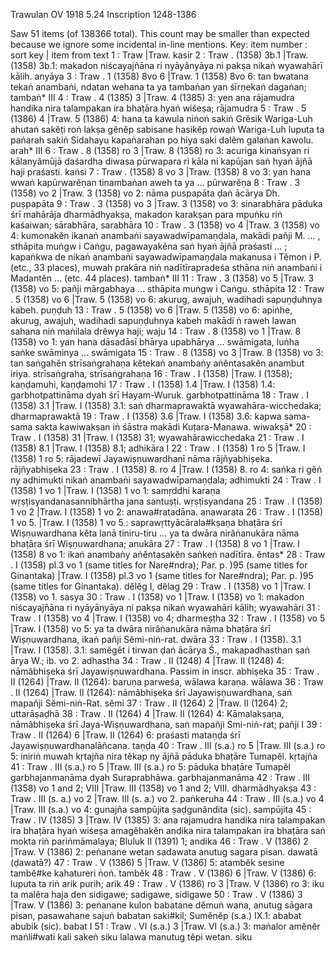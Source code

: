 Trawulan	OV 1918	5.24	Inscription	1248-1386

Saw 51 items (of 138366 total). This count may be smaller than expected because we ignore some incidental in-line mentions.
Key: item number : sort key | item from text
1 : Traw   |Traw. kasir
2 : Traw . (1358) 3b.1 |Traw. (1358) 3b.1: makadon niścayajñāna ri nyāyânyāya ni pakṣa nikaṅ wyawahārī kālih.  anyāya
3 : Traw . 1 (1358) 8vo 6 |Traw. 1 (1358) 8vo 6: tan bwatana tekaṅ anambaṅi, ndatan wehana ta ya tambaṅan yan śīrṇekaṅ dagaṅan;  tambaṅ* III
4 : Traw . 4 (1385) 3 |Traw. 4 (1385) 3: yen ana rājamudra handika nira talampakan ira bhaṭāra hyaṅ wiśeṣa;  rājamudra
5 : Traw . 5 (1386) 4 |Traw. 5 (1386) 4: hana ta kawula niṅoṅ sakiṅ Grĕsik Wariga-Luh ahutaṅ sakĕṭi roṅ lakṣa gĕnĕp sabisane hasikĕp rowaṅ Wariga-Luh luputa ta paṅarah sakiṅ Sidahayu kapaṅarahan po hiya saki dalĕm galaṅan kawolu.  arah* III
6 : Traw . 8 (1358) ro 3 |Traw. 8 (1358) ro 3: acuriga kinaṅsyan ri kālanyâmūjā daśardha diwasa pūrwapara ri kāla ni kapūjan saṅ hyaṅ ājñā haji praśasti.  kaṅsi
7 : Traw . (1358) 8 vo 3 |Traw. (1358) 8 vo 3: yan hana wwaṅ kapūrwarĕṇan tinambaṅan aweh ta ya ...  pūrwarĕṇa
8 : Traw . 3 (1358) vo 2 |Traw. 3 (1358) vo 2: nāma puspapāta ḍaṅ ācārya Dh.  puṣpapāta
9 : Traw . 3 (1358) vo 3 |Traw. 3 (1358) vo 3: sinarabhāra pāduka śrī mahārāja dharmādhyakṣa, makadon karakṣan para mpuṅku riṅ kaśaiwan;  sārabhāra, sarabhāra
10 : Traw . 3 (1358) vo 4 |Traw. 3 (1358) vo 4: kumonakĕn ikanaṅ anambaṅi sayawadwīpamaṇḍala, makādi pañji M. ... , sthāpita muṅgw i Caṅgu, pagawayakĕna saṅ hyaṅ ājñā praśasti ... ; kapaṅkwa de nikaṅ anambaṅi sayawadwīpamaṇḍala makanusa i Tĕmon i P. (etc., 33 places), muwah prakāra niṅ nadītīrapradeśa sthāna niṅ anambaṅi i Madantĕn ... (etc. 44 places).  tambaṅ* III
11 : Traw . 3 (1358) vo 5 |Traw. 3 (1358) vo 5: pañji mārgabhaya ... sthāpita muṅgw i Caṅgu.  sthāpita
12 : Traw . 5 (1358) vo 6 |Traw. 5 (1358) vo 6: akurug, awajuh, wadihadi sapuṇḍuhnya kabeh.  puṇḍuh
13 : Traw . 5 (1358) vo 6 |Traw. 5 (1358) vo 6: apiṅhe, akurug, awajuh, wadihadi sapuṇḍuhnya kabeh makādi ṅ raweh lawan sahana niṅ maṅilala drĕwya haji;  waju
14 : Traw . 8 (1358) vo 1 |Traw. 8 (1358) vo 1: yan hana dāsadāsī bhārya upabhārya ... swāmigata, luṅha saṅke swāminya ...  swāmigata
15 : Traw . 8 (1358) vo 3 |Traw. 8 (1358) vo 3: tan saṅgahĕn strīsaṅgrahaṇa kĕtekaṅ anambaṅy aṅĕntasakĕn anambut iriya.  strīsaṅgraha, strīsaṅgrahaṇa
16 : Traw . I (1358) |Traw. I (1358);  kaṇḍamuhi, kaṇḍamohi
17 : Traw . I (1358) 1.4 |Traw. I (1358) 1.4: garbhotpattināma dyah śrī Hayam-Wuruk.  garbhotpattināma
18 : Traw . I (1358) 3.1 |Traw. I (1358) 3.1: saṅ dharmaprawaktā wyawahāra-wicchedaka;  dharmaprawaktā
19 : Traw . I (1358) 3.6 |Traw. I (1358) 3.6: kapwa sama-sama sakta kawiwakṣan iṅ śāstra makādi Kuṭara-Manawa.  wiwakṣā*
20 : Traw . I (1358) 31 |Traw. I (1358) 31;  wyawahārawicchedaka
21 : Traw . I (1358) 8.1 |Traw. I (1358) 8.1;  adhikāra I
22 : Traw . I (1358) 1 ro 5 |Traw. I (1358) 1 ro 5: rājadewī Jayawiṣṇuwardhanī nāma rājñyabhiṣeka.  rājñyabhiṣeka
23 : Traw . I (1358) 8. ro 4 |Traw. I (1358) 8. ro 4: saṅka ri gĕṅ ny adhimukti nikaṅ anambaṅi sayawadwīpamaṇḍala;  adhimukti
24 : Traw . I (1358) 1 vo 1 |Traw. I (1358) 1 vo 1: samṛddhi karaṇa wṛṣṭisyandanasannibhārtha jana santuṣṭi.  wṛṣṭisyandana
25 : Traw . I (1358) 1 vo 2 |Traw. I (1358) 1 vo 2: anawa#ratadāna.  anawarata
26 : Traw . I (1358) 1 vo 5. |Traw. I (1358) 1 vo 5.: saprawṛttyācārala#kṣaṇa bhaṭāra śrī Wiṣṇuwardhana kĕta lanā tiniru-tiru ... ya ta dwāra nirâṅanukāra nāma bhaṭāra śrī Wiṣṇuwardhana;  anukāra
27 : Traw . I (1358) 8 vo 1 |Traw. I (1358) 8 vo 1: ikaṅ anambaṅy aṅĕntasakĕn saṅkeṅ nadītīra.  ĕntas*
28 : Traw . I (1358) pl.3 vo 1 (same titles for Nare#ndra); Par. p. )95 (same titles for Ginantaka) |Traw. I (1358) pl.3 vo 1 (same titles for Nare#ndra); Par. p. )95 (same titles for Ginantaka).  dĕlĕg I, dĕlag
29 : Traw . I (1358) vo 1 |Traw. I (1358) vo 1.  sasya
30 : Traw . I (1358) vo 1 |Traw. I (1358) vo 1: makadon niścayajñāna ri nyāyānyāya ni pakṣa nikaṅ wyawahāri kālih;  wyawahāri
31 : Traw . I (1358) vo 4 |Traw. I (1358) vo 4;  dharmeṣṭha
32 : Traw . I (1358) vo 5 |Traw. I (1358) vo 5: ya ta dwāra nirâṅanukāra nāma bhaṭāra śrī Wiṣṇuwardhana, ikaṅ pañji Sĕmi-niṅ-rat.  dwāra
33 : Traw . I (1358). 3.1 |Traw. I (1358). 3.1: samĕgĕt i tirwan ḍaṅ ācārya Ś., makapadhasthan saṅ ārya W.; ib. vo 2.  adhastha
34 : Traw . II (1248) 4 |Traw. II (1248) 4: nāmâbhiṣeka śrī Jayawiṣṇuwardhana. Passim in inscr.  abhiṣeka
35 : Traw . II (1264) |Traw. II (1264): baruṇa parweśa, wālawa karaṇa.  wālawa
36 : Traw . II (1264) |Traw. II (1264): nāmâbhiṣeka śrī Jayawiṣṇuwardhana, saṅ mapañji Sĕmi-niṅ-Rat.  sĕmi
37 : Traw . II (1264) 2 |Traw. II (1264) 2;  uttarāṣaḍhā
38 : Traw . II (1264) 4 |Traw. II (1264) 4: Kāmalakṣaṇa, nāmâbhiṣeka śrī Jaya-Wiṣṇuwardhana, saṅ mapañji Smi-niṅ-rat;  pañji I
39 : Traw . II (1264) 6 |Traw. II (1264) 6: praśasti mataṇḍa śrī Jayawiṣṇuwardhanalāñcana. taṇḍa
40 : Traw . III (s.a.) ro 5 |Traw. III (s.a.) ro 5: iniriṅ muwah kṛtajña nira tĕkap ny ājñā pāduka bhaṭāre Tumapĕl.  kṛtajña
41 : Traw . III (s.a.) ro 5 |Traw. III (s.a.) ro 5: pāduka bhaṭāre Tumapĕl garbhajanmanāma dyah Suraprabhāwa.  garbhajanmanāma
42 : Traw . III (1358) vo 1 and 2; VIII |Traw. III (1358) vo 1 and 2; VIII.  dharmādhyakṣa
43 : Traw . III (s. a.) vo 2 |Traw. III (s. a.) vo 2.  paṅkeruha
44 : Traw . III (s.a.) vo 4 |Traw. III (s.a.) vo 4: gunajña sampūjita ṣaḍgunândita (sic).  sampūjita
45 : Traw . IV (1385) 3 |Traw. IV (1385) 3: ana rajamudra handika nira talampakan ira bhaṭāra hyaṅ wiśeṣa amagĕhakĕn andika nira talampakan ira bhaṭāra saṅ mokta riṅ pariṅmāmalaya; Bluluk II (1391) 1;  andika
46 : Traw . V (1386) 2 |Traw. V (1386) 2: peṅanane wetan sadawata anutug sagara pisan.  dawatā (ḍawatā?)
47 : Traw . V (1386) 5 |Traw. V (1386) 5: atambĕk sesine tambĕ#ke kahatureri ṅoṅ.  tambĕk
48 : Traw . V (1386) 6 |Traw. V (1386) 6: luputa ta riṅ arik purih;  arik
49 : Traw . V (1386) ro 3 |Traw. V (1386) ro 3: iku ta malĕra haja den sidigawe;  sadigawe, sidigawe
50 : Traw . V (1386) 3 |Traw. V (1386) 3: peṅanane kulon babatane dĕmuṅ wana, anutug sāgara pisan, pasawahane sajuṅ babatan saki#kil; Sumĕnĕp (s.a.) IX.1: ababat abubik (sic).  babat I
51 : Traw . VI (s.a.) 3 |Traw. VI (s.a.) 3: maṅalor amĕnĕr maṅli#wati kali sakeṅ siku lalawa manutug tĕpi wetan.  siku
